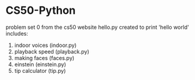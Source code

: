 # CS50-Python
problem set 0 from the cs50 website
hello.py created to print 'hello world'
includes:
1. indoor voices
(indoor.py)
2. playback speed
(playback.py)
3. making faces
(faces.py)
4. einstein
(einstein.py)
5. tip calculator
(tip.py)